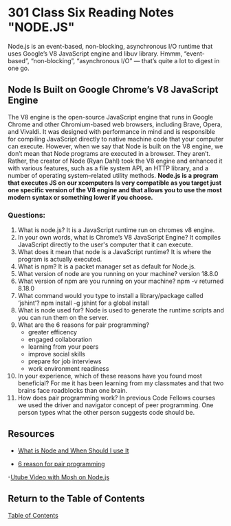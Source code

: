 # 301 Class Six Reading Notes "NODE.JS"

Node.js is an event-based, non-blocking, asynchronous I/O runtime that uses Google’s V8 JavaScript engine and libuv library. Hmmm, “event-based”, “non-blocking”, “asynchronous I/O” — that’s quite a lot to digest in one go.

## Node Is Built on Google Chrome’s V8 JavaScript Engine

The V8 engine is the open-source JavaScript engine that runs in Google Chrome and other Chromium-based web browsers, including Brave, Opera, and Vivaldi. It was designed with performance in mind and is responsible for compiling JavaScript directly to native machine code that your computer can execute. However, when we say that Node is built on the V8 engine, we don’t mean that Node programs are executed in a browser. They aren’t. Rather, the creator of Node (Ryan Dahl) took the V8 engine and enhanced it with various features, such as a file system API, an HTTP library, and a number of operating system–related utility methods.
**Node.js is a program that executes JS on our xcomputers**
**Is very compatible as you target just one specific version of the V8 engine and that allows you to use the most modern syntax or something lower if you choose.**

### Questions:

1. What is node.js? It is a JavaScript runtime run on chromes v8 engine.
2. In your own words, what is Chrome’s V8 JavaScript Engine? It compiles JavaScript directly to the user's computer that it can execute.
3. What does it mean that node is a JavaScript runtime? It is where  the program is actually executed.
4. What is npm? It is a packet manager set as default for Node.js.
5. What version of node are you running on your machine? version 18.8.0
6. What version of npm are you running on your machine? npm -v returned 8.18.0
7. What command would you type to install a library/package called ‘jshint’? npm install -g jshint for a global install
8. What is node used for? Node is used to generate the runtime scripts and you can run them on the server.
9. What are the 6 reasons for pair programming?
    - greater efficency
    - engaged collaboration
    - learning from your peers
    - improve social skills
    - prepare for job interviews
    - work environment readiness
10. In your experience, which of these reasons have you found most beneficial? For me it has been learning from my classmates and that two brains face roadblocks than one brain.
11. How does pair programming work? In previous Code Fellows courses we used the driver and navigator concept of peer programming. One person types what the other person suggests code should be.

## Resources

- [What is Node and When Should I use It](https://www.sitepoint.com/an-introduction-to-node-js/)

- [6 reason for pair programming](https://www.codefellows.org/blog/6-reasons-for-pair-programming/)

 -[Utube Video with Mosh on Node.js](https://www.youtube.com/watch?v=TlB_eWDSMt4)

## Return to the Table of Contents

[Table of Contents](https://todd75.github.io/reading-notes/)
